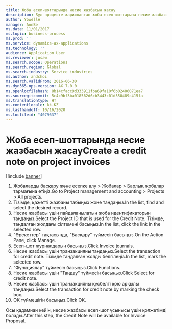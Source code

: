 ```yaml
---
title: Жоба есеп-шоттарында несие жазбасын жасау
description: Бұл процесте жарияланған жоба есеп-шоттарына несие жазбасын жасау жолы көрсетіледі.
author: Yowelle
manager: AnnBe
ms.date: 11/01/2017
ms.topic: business-process
ms.prod: ''
ms.service: dynamics-ax-applications
ms.technology: ''
audience: Application User
ms.reviewer: josaw
ms.search.scope: Operations
ms.search.region: Global
ms.search.industry: Service industries
ms.author: andchoi
ms.search.validFrom: 2016-06-30
ms.dyn365.ops.version: AX 7.0.0
ms.openlocfilehash: 8b14cfacc9d333911fba69fa10f6b02406071ea7
ms.sourcegitcommit: 5c4c9bf3ba018562d6cb3443c01d550489c415fa
ms.translationtype: HT
ms.contentlocale: kk-KZ
ms.lasthandoff: 10/16/2020
ms.locfileid: "4079637"
---
```

# <a name="create-a-credit-note-on-project-invoices"></a><span data-ttu-id="feb40-103">Жоба есеп-шоттарында несие жазбасын жасау</span><span class="sxs-lookup"><span data-stu-id="feb40-103">Create a credit note on project invoices</span></span>

[!include [banner](../../includes/banner.md)]

1. <span data-ttu-id="feb40-104">Жобаларды басқару және есепке алу > Жобалар > Барлық жобалар тармағына өтіңіз.</span><span class="sxs-lookup"><span data-stu-id="feb40-104">Go to Project management and accounting > Projects > All projects.</span></span> 
2. <span data-ttu-id="feb40-105">Тізімде, қажетті жазбаны табыңыз және таңдаңыз.</span><span class="sxs-lookup"><span data-stu-id="feb40-105">In the list, find and select the desired record.</span></span> 
3. <span data-ttu-id="feb40-106">Несие жазбасы үшін пайдаланылатын жоба идентификаторын таңдаңыз.</span><span class="sxs-lookup"><span data-stu-id="feb40-106">Select the Project ID that is used for the Credit Note.</span></span> <span data-ttu-id="feb40-107">Тізімде, таңдалған жолдағы сілтемені басыңыз.</span><span class="sxs-lookup"><span data-stu-id="feb40-107">In the list, click the link in the selected row.</span></span> 
4. <span data-ttu-id="feb40-108">"Әрекеттер" тақтасында, "Басқару" түймесін басыңыз.</span><span class="sxs-lookup"><span data-stu-id="feb40-108">On the Action Pane, click Manage.</span></span> 
5. <span data-ttu-id="feb40-109">Есеп-шот журналдарын басыңыз.</span><span class="sxs-lookup"><span data-stu-id="feb40-109">Click Invoice journals.</span></span> 
6. <span data-ttu-id="feb40-110">Несие жазбасы үшін транзакцияны таңдаңыз.</span><span class="sxs-lookup"><span data-stu-id="feb40-110">Select the transaction for credit note.</span></span> <span data-ttu-id="feb40-111">Тізімде таңдалған жолды белгілеңіз.</span><span class="sxs-lookup"><span data-stu-id="feb40-111">In the list, mark the selected row.</span></span> 
7. <span data-ttu-id="feb40-112">"Функциялар" түймесін басыңыз.</span><span class="sxs-lookup"><span data-stu-id="feb40-112">Click Functions.</span></span> 
8. <span data-ttu-id="feb40-113">Несие жазбасы үшін "Таңдау" түймесін басыңыз.</span><span class="sxs-lookup"><span data-stu-id="feb40-113">Click Select for credit note.</span></span> 
9. <span data-ttu-id="feb40-114">Несие жазбасы үшін транзакцияны құсбелгі қою арқылы таңдаңыз.</span><span class="sxs-lookup"><span data-stu-id="feb40-114">Select the transaction for credit note by marking the check box.</span></span>
10. <span data-ttu-id="feb40-115">OK түймешігін басыңыз.</span><span class="sxs-lookup"><span data-stu-id="feb40-115">Click OK.</span></span> 

<span data-ttu-id="feb40-116">Осы қадамнан кейін, несие жазбасы есеп-шот ұсынысы үшін қолжетімді болады.</span><span class="sxs-lookup"><span data-stu-id="feb40-116">After this step, the Credit Note will be available for Invoice Proposal.</span></span>
